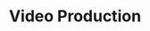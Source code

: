 ---
title: Video Production
number: COMM 282
credits: 3
academic-home: Comm
course-type:
description: Provides an introduction to the pre-production, production and post production techniques when creating video content.
bulletin-link: https://bulletins.psu.edu/search/?search=%22comm+282%22
pathway-list: #[Generalist, Video Production]
---